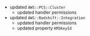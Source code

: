 - updated `AWS::PCS::Cluster`
  - updated handler permissions
- updated `AWS::Redshift::Integration`
  - updated handler permissions
  - updated property `KMSKeyId`
